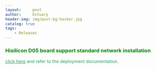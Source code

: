 ```yaml
---
layout:     post
author:     Estuary
header-img: img/post-bg-hacker.jpg
catalog: true
tags:
    - Releases
---
```


<h3><span style="color: #008000;"><strong>Hisilicon D05 board support standard network installation </strong></span></h3>
<span style="color: #339966;"><a style="color: #339966;</span> D05 currently supports network installation and deployment. For more information, please " href="https://github.com/open-estuary/estuary/blob/master/doc/Deploy_Manual.4All.md" target="_blank">click here</a> and refer to the deployment documentation.</td>
</tr>
